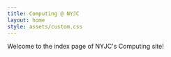 ```yaml
---
title: Computing @ NYJC
layout: home
style: assets/custom.css
---
```


Welcome to the index page of NYJC's Computing site!
